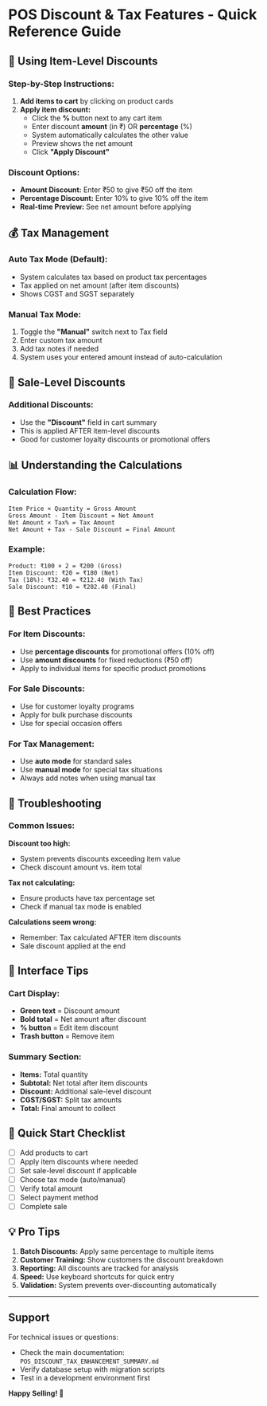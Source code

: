 # POS Discount & Tax Features - Quick Reference Guide

## 🛒 Using Item-Level Discounts

### Step-by-Step Instructions:

1. **Add items to cart** by clicking on product cards
2. **Apply item discount:**
   - Click the **%** button next to any cart item
   - Enter discount **amount** (in ₹) OR **percentage** (%)
   - System automatically calculates the other value
   - Preview shows the net amount
   - Click **"Apply Discount"**

### Discount Options:
- **Amount Discount:** Enter ₹50 to give ₹50 off the item
- **Percentage Discount:** Enter 10% to give 10% off the item
- **Real-time Preview:** See net amount before applying

## 💰 Tax Management

### Auto Tax Mode (Default):
- System calculates tax based on product tax percentages
- Tax applied on net amount (after item discounts)
- Shows CGST and SGST separately

### Manual Tax Mode:
1. Toggle the **"Manual"** switch next to Tax field
2. Enter custom tax amount
3. Add tax notes if needed
4. System uses your entered amount instead of auto-calculation

## 🧾 Sale-Level Discounts

### Additional Discounts:
- Use the **"Discount"** field in cart summary
- This is applied AFTER item-level discounts
- Good for customer loyalty discounts or promotional offers

## 📊 Understanding the Calculations

### Calculation Flow:
```
Item Price × Quantity = Gross Amount
Gross Amount - Item Discount = Net Amount
Net Amount × Tax% = Tax Amount
Net Amount + Tax - Sale Discount = Final Amount
```

### Example:
```
Product: ₹100 × 2 = ₹200 (Gross)
Item Discount: ₹20 = ₹180 (Net)
Tax (18%): ₹32.40 = ₹212.40 (With Tax)
Sale Discount: ₹10 = ₹202.40 (Final)
```

## 🎯 Best Practices

### For Item Discounts:
- Use **percentage discounts** for promotional offers (10% off)
- Use **amount discounts** for fixed reductions (₹50 off)
- Apply to individual items for specific product promotions

### For Sale Discounts:
- Use for customer loyalty programs
- Apply for bulk purchase discounts
- Use for special occasion offers

### For Tax Management:
- Use **auto mode** for standard sales
- Use **manual mode** for special tax situations
- Always add notes when using manual tax

## 🔧 Troubleshooting

### Common Issues:

**Discount too high:**
- System prevents discounts exceeding item value
- Check discount amount vs. item total

**Tax not calculating:**
- Ensure products have tax percentage set
- Check if manual tax mode is enabled

**Calculations seem wrong:**
- Remember: Tax calculated AFTER item discounts
- Sale discount applied at the end

## 📱 Interface Tips

### Cart Display:
- **Green text** = Discount amount
- **Bold total** = Net amount after discount
- **% button** = Edit item discount
- **Trash button** = Remove item

### Summary Section:
- **Items:** Total quantity
- **Subtotal:** Net total after item discounts
- **Discount:** Additional sale-level discount
- **CGST/SGST:** Split tax amounts
- **Total:** Final amount to collect

## 🎉 Quick Start Checklist

- [ ] Add products to cart
- [ ] Apply item discounts where needed
- [ ] Set sale-level discount if applicable
- [ ] Choose tax mode (auto/manual)
- [ ] Verify total amount
- [ ] Select payment method
- [ ] Complete sale

## 💡 Pro Tips

1. **Batch Discounts:** Apply same percentage to multiple items
2. **Customer Training:** Show customers the discount breakdown
3. **Reporting:** All discounts are tracked for analysis
4. **Speed:** Use keyboard shortcuts for quick entry
5. **Validation:** System prevents over-discounting automatically

---

## Support

For technical issues or questions:
- Check the main documentation: `POS_DISCOUNT_TAX_ENHANCEMENT_SUMMARY.md`
- Verify database setup with migration scripts
- Test in a development environment first

**Happy Selling! 🚀**
